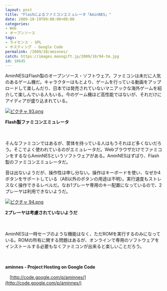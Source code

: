 ```yaml
---
layout: post
title: "Flashによるファミコンエミュレータ「AminNES」"
date: 2009-10-19T09:00:00+09:00
categories:
- Web
- オープンソース
tags: 
- ライセンス - GPL
- ホスティング - Google Code
permalink: /2009/10/aminnes/
catch: https://images.moongift.jp/2009/10/94-tm.jpg
id: 18645
---
```

AminNESはFlash製のオープンソース・ソフトウェア。ファミコンは未だに人気のあるゲーム機だ。キャラクターはもとより、ゲームを行っている動画をアップロードして楽しんだり、日本では発売されていないマニアックな海外ゲームを紹介して楽しんでいる人もいる。今のゲーム機ほど高性能ではないが、それだけにアイディアが盛り込まれている。

  

[![ピクチャ 93.png](https://images.moongift.jp/2009/10/93-tm.jpg)](https://images.moongift.jp/2009/10/93.png)  
  
**Flash製ファミコンエミュレータ**

  

　

  

そんなファミコンではあるが、筐体を持っている人はもうそれほど多くないだろう。そこでよく使われているのがエミュレータだ。WebブラウザだけでファミコンをするならAminNESというソフトウェアがある。AminNESはずばり、Flash製のファミコンエミュレータだ。

  
  
<!--more-->

音は出ないようだが、操作性は申し分ない。操作はキーボードを使い、なぜか4ボタンをサポートしている（AB以外のボタンの用途は不明）。実行速度もストレスなく操作できるレベルだ。なお1プレーヤ専用のキー配置になっているので、2プレーヤは利用できないようだ。

  

[![ピクチャ 94.png](https://images.moongift.jp/2009/10/94-tm.jpg)](https://images.moongift.jp/2009/10/94.png)  
  
**2プレーヤは考慮されていないようだ**

  

　

  

AminNESは一時セーブのような機能はなく、ただROMを実行するのみになっている。ROMの所有に関する問題はあるが、オンラインで専用のソフトウェアをインストールする必要もなくファミコンが出来ると楽しいことだろう。

  

　

  

**aminnes - Project Hosting on Google Code**  
  
　[http://code.google.com/p/aminnes/](http://code.google.com/p/aminnes/)

  
